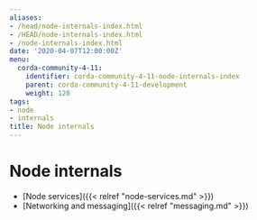 ```yaml
---
aliases:
- /head/node-internals-index.html
- /HEAD/node-internals-index.html
- /node-internals-index.html
date: '2020-04-07T12:00:00Z'
menu:
  corda-community-4-11:
    identifier: corda-community-4-11-node-internals-index
    parent: corda-community-4-11-development
    weight: 120
tags:
- node
- internals
title: Node internals
---
```



# Node internals



* [Node services]({{< relref "node-services.md" >}})
* [Networking and messaging]({{< relref "messaging.md" >}})



